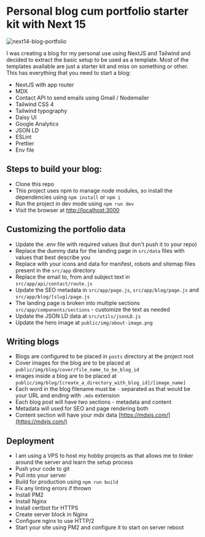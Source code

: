 # Personal blog cum portfolio starter kit with Next 15


![next14-blog-portfolio](https://github.com/user-attachments/assets/a3d08920-bb01-4de5-996d-f4e929a20934)

I was creating a blog for my personal use using NextJS and Tailwind and decided to extract the basic setup to be used as a template. Most of the templates available are just a starter kit and miss on something or other. This has everything that you need to start a blog:

- NextJS with app router
- MDX
- Contact API to send emails using Gmail / Nodemailer
- Tailwind CSS 4
- Tailwind typography
- Daisy UI
- Google Analytics
- JSON LD
- ESLint
- Prettier
- Env file

## Steps to build your blog:

- Clone this repo
- This project uses npm to manage node modules, so install the dependencies using `npm install` or `npm i`
- Run the project in dev mode using `npm run dev`
- Visit the browser at [http://localhost:3000](http://localhost:3000)

## Customizing the portfolio data

- Update the .env file with required values (but don't push it to your repo)
- Replace the dummy data for the landing page in `src/data` files with values that best describe you
- Replace with your icons and data for manifest, robots and sitemap files present in the `src/app` directory
- Replace the email to, from and subject text in `src/app/api/contact/route.js`
- Update the SEO metadata in `src/app/page.js`, `src/app/blog/page.js` and `src/app/blog/[slug]/page.js`
- The landing page is broken into multiple sections `src/app/components/sections` - customize the text as needed
- Update the JSON LD data at `src/utils/jsonLD.js`
- Update the hero image at `public/img/about-image.png`

## Writing blogs

- Blogs are configured to be placed in `posts` directory at the project root
- Cover images for the blog are to be placed at `public/img/blog/cover/file_name_to_be_blog_id`
- Images inside a blog are to be placed at `public/img/blog/[create_a_directory_with_blog_id]/[image_name]`
- Each word in the blog filename must be `-` separated as that would be your URL and ending with `.mdx` extension
- Each blog post will have two sections - metadata and content
- Metadata will used for SEO and page rendering both
- Content section will have your mdx data [https://mdxjs.com/](https://mdxjs.com/)

## Deployment

- I am using a VPS to host my hobby projects as that allows me to tinker around the server and learn the setup process
- Push your code to git
- Pull into your server
- Build for production using `npm run build`
- Fix any linting errors if thrown
- Install PM2
- Install Nginx
- Install certbot for HTTPS
- Create server block in Nginx
- Configure nginx to use HTTP/2
- Start your site using PM2 and configure it to start on server reboot
